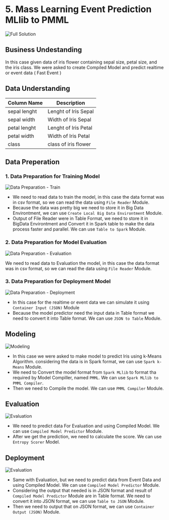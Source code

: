 # 5. Mass Learning Event Prediction MLlib to PMML

![Full Solution](https://github.com/wildangbudhi/BIG-Data-with-KNIM/blob/master/5.%20Mass%20Learning%20Event%20Prediction%20MLlib%20to%20PMML/Screenshoot/Full%20Solution.png)

## Business Undestanding

In this case given data of iris flower containing sepal size, petal size, and the iris class. We were asked to create Compiled Model and predict realtime or event data ( Fast Event )

## Data Understanding

| Column Name  | Description          |
|--------------|----------------------|
| sepal lenght | Lenght of Iris Sepal |
| sepal width  | Width of Iris Sepal  |
| petal lenght | Lenght of Iris Petal |
| petal width  | Width of Iris Petal  |
| class        | class of iris flower |

## Data Preperation

### 1. Data Preparation for Training Model

![Data Preparation - Train](https://github.com/wildangbudhi/BIG-Data-with-KNIM/blob/master/5.%20Mass%20Learning%20Event%20Prediction%20MLlib%20to%20PMML/Screenshoot/Data%20Preparation%20-%20Train.png)

- We need to read data to train the model, in this case the data format was in csv format, so we can read the data using ```File Reader``` Module.
- Because the data was pretty big we need to store it in Big Data Environtment, we can use ```Create Local Big Data Environtment``` Module.
- Output of File Reader were in Table Format, we need to store it in BigData Environtment and Convert it in Spark table to make the data process faster and parallel. We can use ```Table to Spark``` Module.

### 2. Data Preparation for Model Evaluation

![Data Preparation - Evaluation](https://github.com/wildangbudhi/BIG-Data-with-KNIM/blob/master/5.%20Mass%20Learning%20Event%20Prediction%20MLlib%20to%20PMML/Screenshoot/Data%20Preparation%20Evaluation.png)

We need to read data to Evaluation the model, in this case the data format was in csv format, so we can read the data using ```File Reader``` Module.

### 3. Data Preparation for Deployment Model

![Data Preparation - Deployment](https://github.com/wildangbudhi/BIG-Data-with-KNIM/blob/master/5.%20Mass%20Learning%20Event%20Prediction%20MLlib%20to%20PMML/Screenshoot/Data%20Preparation%20-%20Deployment.png)

- In this case for the realtime or event data we can simulate it using ```Container Input (JSON)``` Module
- Because the model predictor need the input data in Table format we need to convert it into Table format. We can use ```JSON to Table``` Module.

## Modeling

![Modeling](https://github.com/wildangbudhi/BIG-Data-with-KNIM/blob/master/5.%20Mass%20Learning%20Event%20Prediction%20MLlib%20to%20PMML/Screenshoot/Modeling.png)

- In this case we were asked to make model to predict Iris using k-Means Algorithm. considering the data is in Spark format, we can use ```Spark k-Means``` Module.
- We need to Convert the model format from ```Spark MLlib``` to format tha required by Model Compiller, named ```PMML```. We can use ```Spark MLlib to PMML Compiler```.
- Then we need to Compile the model. We can use ```PMML Compiler``` Module.

## Evaluation

![Evaluation](https://github.com/wildangbudhi/BIG-Data-with-KNIM/blob/master/5.%20Mass%20Learning%20Event%20Prediction%20MLlib%20to%20PMML/Screenshoot/Evaluation.png)

- We need to predict data For Evaluation and using Compiled Model. We can use ```Compiled Model Predictor``` Module.
- After we get the prediction, we need to calculate the score. We can use ```Entropy Scorer``` Model.

## Deployment

![Evaluation](https://github.com/wildangbudhi/BIG-Data-with-KNIM/blob/master/5.%20Mass%20Learning%20Event%20Prediction%20MLlib%20to%20PMML/Screenshoot/Deployment.png)

- Same with Evaluation, but we need to predict data from Event Data and using Compiled Model. We can use ```Compiled Model Predictor``` Module.
- Considering the output that needed is in JSON format and result of ```Compiled Model Predictor``` Module are in Table format. We need to convert it into JSON format, we can use ```Table to JSON``` Module.
- Then we need to output that on JSON format, we can use ```Container Output (JSON)``` Module.